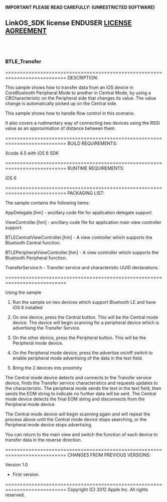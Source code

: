 **IMPORTANT PLEASE READ CAREFULLY:**
**(UNRESTRICTED SOFTWARE)** 
##  LinkOS_SDK license ENDUSER [LICENSE AGREEMENT](http://link-os.github.io/Zebra_SDK_EULA.pdf)
<br/>
<br/>


### BTLE_Transfer ###

===========================================================================
DESCRIPTION:

This sample shows how to transfer data from an iOS device in CoreBluetooth Peripheral Mode to another in Central Mode, by using a CBCharacteristic on the Peripheral side that changes its value.  The value change is automatically picked up on the Central side.

This sample shows how to handle flow control in this scenario.

It also covers a rudimentary way of connecting two devices using the RSSI value as an approximation of distance between them.

===========================================================================
BUILD REQUIREMENTS:

Xcode 4.5 with iOS 6 SDK

===========================================================================
RUNTIME REQUIREMENTS:

iOS 6

===========================================================================
PACKAGING LIST:

The sample contains the following items:

AppDelegate.[hm] - ancillary code file for application delegate support.

ViewController.[hm] - ancillary code file for application main view controller support.

BTLECentralViewController.[hm] - A view controller which supports the Bluetooth Central function.

BTLEPeripheralViewController.[hm] - A view controller which supports the Bluetooth Peripheral function.

TransferService.h - Transfer service and characteristic UUID declarations.

===========================================================================

Using the sample

1. Run the sample on two devices which support Bluetooth LE and have iOS 6 installed

2. On one device, press the Central button. This will be the Central mode device. The device will begin scanning for a peripheral device which is advertising the Transfer Service.

3. On the other device, press the Peripheral button. This will be the Peripheral mode device.

4. On the Peripheral mode device, press the advertise on/off switch to enable peripheral mode advertising of the data in the text field.

5. Bring the 2 devices into proximity

The Central mode device detects and connects to the Transfer service device, finds the Transfer service characteristics and requests updates to the characteristic. The peripheral mode sends the text in the text field, then sends the EOM string to indicate no further data will be sent. The Central mode device detects the final EOM string and disconnects from the Peripheral mode device. 

The Central mode device will begin scanning again and will repeat the process above until the Central mode device stops searching, or the Peripheral mode device stops advertising.

You can return to the main view and switch the function of each device to transfer data in the reverse direction.

===========================================================================
CHANGES FROM PREVIOUS VERSIONS:

Version 1.0
- First version.

===========================================================================
Copyright (C) 2012 Apple Inc. All rights reserved.
